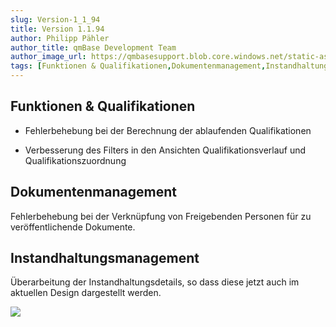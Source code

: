 ```yaml
---
slug: Version-1_1_94
title: Version 1.1.94
author: Philipp Pähler
author_title: qmBase Development Team
author_image_url: https://qmbasesupport.blob.core.windows.net/static-assets/img/persons/paehler_round.png
tags: [Funktionen & Qualifikationen,Dokumentenmanagement,Instandhaltungsmanagement,Changelog]
---
```

## Funktionen & Qualifikationen

*   Fehlerbehebung bei der Berechnung der ablaufenden Qualifikationen

*   Verbesserung des Filters in den Ansichten Qualifikationsverlauf und Qualifikationszuordnung

## Dokumentenmanagement

Fehlerbehebung bei der Verknüpfung von Freigebenden Personen für zu veröffentlichende Dokumente.

## Instandhaltungsmanagement

Überarbeitung der Instandhaltungsdetails, so dass diese jetzt auch im aktuellen Design dargestellt werden.

![](https://caqadmin.blob.core.windows.net/releasenotes/79-images/mceclip0.png)